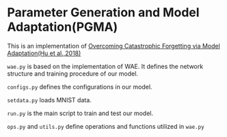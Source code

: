 # Parameter Generation and Model Adaptation(PGMA)

This is an implementation of [Overcoming Catastrophic Forgetting via Model Adaptation(Hu et al.,2018)](https://openreview.net/forum?id=ryGvcoA5YX)

`wae.py` is based on the implementation of WAE. It defines the network structure and training procedure of our model.

`configs.py` defines the configurations in our model.

`setdata.py` loads MNIST data.

`run.py` is the main script to train and test our model.

`ops.py` and `utils.py` define operations and functions utilized in `wae.py`
